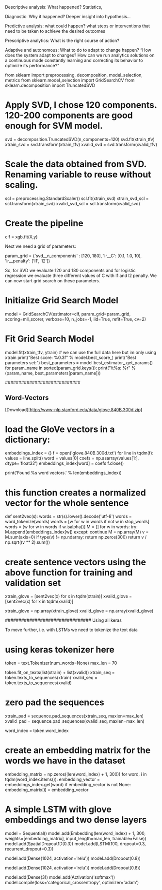

Descriptive analysis: What happened?
		Statistics, 

Diagnostic: Why it happened?
		Deeper insight into hypothesis...


Predictive analysis: what could happen?
		what steps or interventions that need to be taken to achieve the desired outcomes

Prescriptive analytics: What is the right course of action?

Adaptive and autonomous: What to do to adapt to change happen?
		 “How does the system adapt to changes? How can we run analytics solutions on a continuous mode constantly learning and correcting its behavior to optimize its performance?"









from sklearn import preprocessing, decomposition, model_selection, metrics
from sklearn.model_selection import GridSearchCV
from sklearn.decomposition import TruncatedSVD


# Apply SVD, I chose 120 components. 120-200 components are good enough for SVM model.
svd = decomposition.TruncatedSVD(n_components=120)
svd.fit(xtrain_tfv)
xtrain_svd = svd.transform(xtrain_tfv)
xvalid_svd = svd.transform(xvalid_tfv)

# Scale the data obtained from SVD. Renaming variable to reuse without scaling.
scl = preprocessing.StandardScaler()
scl.fit(xtrain_svd)
xtrain_svd_scl = scl.transform(xtrain_svd)
xvalid_svd_scl = scl.transform(xvalid_svd)




# Create the pipeline 
clf = xgb.fit(X,y)

Next we need a grid of parameters:

param_grid = {'svd__n_components' : [120, 180],
              'lr__C': [0.1, 1.0, 10], 
              'lr__penalty': ['l1', 'l2']}

So, for SVD we evaluate 120 and 180 components and for logistic regression we evaluate three different values of C with l1 and l2 penalty. We can now start grid search on these parameters.

# Initialize Grid Search Model
model = GridSearchCV(estimator=clf, param_grid=param_grid, scoring=mll_scorer,
                                 verbose=10, n_jobs=-1, iid=True, refit=True, cv=2)

# Fit Grid Search Model
model.fit(xtrain_tfv, ytrain)  # we can use the full data here but im only using xtrain
print("Best score: %0.3f" % model.best_score_)
print("Best parameters set:")
best_parameters = model.best_estimator_.get_params()
for param_name in sorted(param_grid.keys()):
    print("\t%s: %r" % (param_name, best_parameters[param_name]))














############################
## Word-Vectors


[Download][http://www-nlp.stanford.edu/data/glove.840B.300d.zip]

# load the GloVe vectors in a dictionary:

embeddings_index = {}
f = open('glove.840B.300d.txt')
for line in tqdm(f):
    values = line.split()
    word = values[0]
    coefs = np.asarray(values[1:], dtype='float32')
    embeddings_index[word] = coefs
f.close()

print('Found %s word vectors.' % len(embeddings_index))



# this function creates a normalized vector for the whole sentence
def sent2vec(s):
    words = str(s).lower().decode('utf-8')
    words = word_tokenize(words)
    words = [w for w in words if not w in stop_words]
    words = [w for w in words if w.isalpha()]
    M = []
    for w in words:
        try:
            M.append(embeddings_index[w])
        except:
            continue
    M = np.array(M)
    v = M.sum(axis=0)
    if type(v) != np.ndarray:
        return np.zeros(300)
    return v / np.sqrt((v ** 2).sum())



# create sentence vectors using the above function for training and validation set
xtrain_glove = [sent2vec(x) for x in tqdm(xtrain)]
xvalid_glove = [sent2vec(x) for x in tqdm(xvalid)]

xtrain_glove = np.array(xtrain_glove)
xvalid_glove = np.array(xvalid_glove)





























################################
Using all keras



To move further, i.e. with LSTMs we need to tokenize the text data

# using keras tokenizer here
token = text.Tokenizer(num_words=None)
max_len = 70

token.fit_on_texts(list(xtrain) + list(xvalid))
xtrain_seq = token.texts_to_sequences(xtrain)
xvalid_seq = token.texts_to_sequences(xvalid)

# zero pad the sequences
xtrain_pad = sequence.pad_sequences(xtrain_seq, maxlen=max_len)
xvalid_pad = sequence.pad_sequences(xvalid_seq, maxlen=max_len)

word_index = token.word_index

# create an embedding matrix for the words we have in the dataset
embedding_matrix = np.zeros((len(word_index) + 1, 300))
for word, i in tqdm(word_index.items()):
    embedding_vector = embeddings_index.get(word)
    if embedding_vector is not None:
        embedding_matrix[i] = embedding_vector



# A simple LSTM with glove embeddings and two dense layers
model = Sequential()
model.add(Embedding(len(word_index) + 1,
                     300,
                     weights=[embedding_matrix],
                     input_length=max_len,
                     trainable=False))
model.add(SpatialDropout1D(0.3))
model.add(LSTM(100, dropout=0.3, recurrent_dropout=0.3))

model.add(Dense(1024, activation='relu'))
model.add(Dropout(0.8))

model.add(Dense(1024, activation='relu'))
model.add(Dropout(0.8))

model.add(Dense(3))
model.add(Activation('softmax'))
model.compile(loss='categorical_crossentropy', optimizer='adam')

